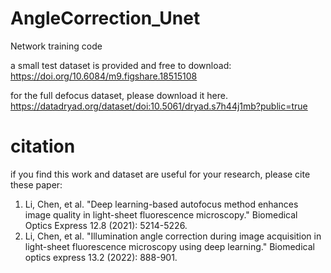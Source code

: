 # AngleCorrection_Unet
Network training code

a small test dataset is provided and free to download:
https://doi.org/10.6084/m9.figshare.18515108


for the full defocus dataset, please download it here.
https://datadryad.org/dataset/doi:10.5061/dryad.s7h44j1mb?public=true

# citation
if you find this work and dataset are useful for your research, please cite these paper:

1. Li, Chen, et al. "Deep learning-based autofocus method enhances image quality in light-sheet fluorescence microscopy." Biomedical Optics Express 12.8 (2021): 5214-5226.
2. Li, Chen, et al. "Illumination angle correction during image acquisition in light-sheet fluorescence microscopy using deep learning." Biomedical optics express 13.2 (2022): 888-901.
